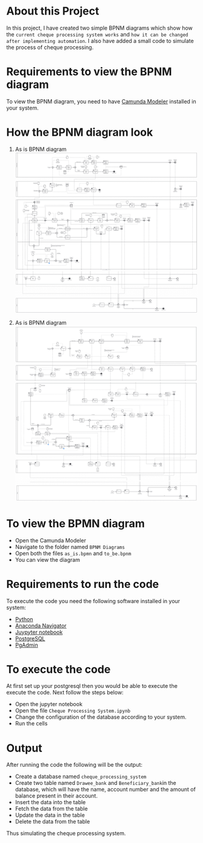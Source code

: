 # About this Project
In this project, I have created two simple BPNM diagrams which show how the `current cheque processing system works` and `how it can be changed after implementing automation`. I also have added a small code to simulate the process of cheque processing.

# Requirements to view the BPNM diagram
To view the BPNM diagram, you need to have [Camunda Modeler](https://camunda.com/) installed in your system.

# How the BPNM diagram look
1. As is BPNM diagram
   ![Diagram Top Part](Screenshot/as_is_1.png)
   ![Diagram Final Part](Screenshot/as_is_2.png)

2. As is BPNM diagram
   ![Diagram Top Part](Screenshot/to_be_1.png)
   ![Diagram Middle Part](Screenshot/to_be_2.png)
   ![Diagram Final Part](Screenshot/to_be_3.png)

# To view the BPMN diagram
  * Open the Camunda Modeler
  * Navigate to the folder named `BPNM Diagrams`
  * Open both the files `as_is.bpmn` and `to_be.bpnm`
  * You can view the diagram

# Requirements to run the code
To execute the code you need the following software installed in your system:
   * [Python](https://www.python.org/downloads/)
   * [Anaconda Navigator](https://www.anaconda.com/products/distribution)
   * [Juypyter notebook](https://jupyter.org/install)
   * [PostgreSQL](https://www.postgresql.org)
   * [PgAdmin](https://www.pgadmin.org)

# To execute the code
At first set up your postgresql then you would be able to execute the execute the code.
Next follow the steps below:
  * Open the jupyter notebook
  * Open the file `Cheque Processing System.ipynb`
  * Change the configuration of the database according to your system.
  * Run the cells

# Output
After running the code the following will be the output:
  * Create a database named `cheque_processing_system`
  * Create two table named `Drawee_bank` and `Beneficiary_bank`in the database, which will have the name, account number and the amount of balance present in their account.
  * Insert the data into the table
  * Fetch the data from the table
  * Update the data in the table
  * Delete the data from the table

Thus simulating the cheque processing system.